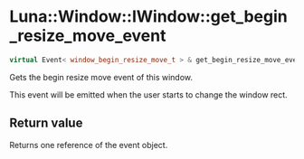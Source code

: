 # Luna::Window::IWindow::get_begin_resize_move_event

```c++
virtual Event< window_begin_resize_move_t > & get_begin_resize_move_event()=0
```

Gets the begin resize move event of this window. 

This event will be emitted when the user starts to change the window rect. 

## Return value
Returns one reference of the event object. 

